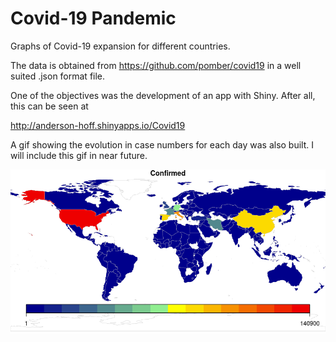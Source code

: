 # Covid-19 Pandemic

Graphs of Covid-19 expansion for different countries.

The data is obtained from 
https://github.com/pomber/covid19
in a well suited .json format file.

One of the objectives was the development of an app with Shiny. After all, this can be seen at

http://anderson-hoff.shinyapps.io/Covid19

A gif showing the evolution in case numbers for each day was also built. I will include this gif in near future.

![A map of number of cases.](map.png)
